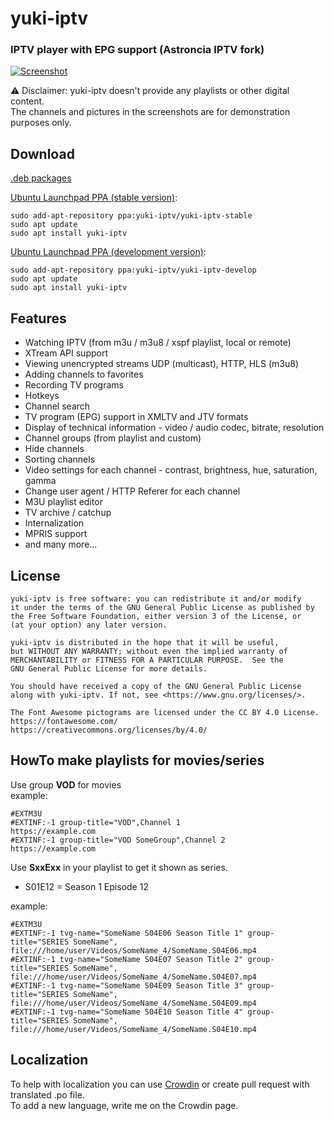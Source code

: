 # yuki-iptv
### IPTV player with EPG support (Astroncia IPTV fork)

[![Screenshot](https://gist.githubusercontent.com/yuki-chan-nya/c37f80c2cb00afbdbd98959186e1ab80/raw/d990f212d8e9a5170f800aafdfc82333f9264e31/yuki-iptv.png)](https://gist.githubusercontent.com/yuki-chan-nya/c37f80c2cb00afbdbd98959186e1ab80/raw/d990f212d8e9a5170f800aafdfc82333f9264e31/yuki-iptv.png)  
  
⚠️ Disclaimer: yuki-iptv doesn't provide any playlists or other digital content.  
The channels and pictures in the screenshots are for demonstration purposes only.  
  
## Download

[.deb packages](https://github.com/yuki-iptv/yuki-iptv/releases)  

[Ubuntu Launchpad PPA (stable version)](https://launchpad.net/~yuki-iptv/+archive/ubuntu/yuki-iptv-stable):  
```
sudo add-apt-repository ppa:yuki-iptv/yuki-iptv-stable
sudo apt update
sudo apt install yuki-iptv
```

[Ubuntu Launchpad PPA (development version)](https://launchpad.net/~yuki-iptv/+archive/ubuntu/yuki-iptv-develop):  
```
sudo add-apt-repository ppa:yuki-iptv/yuki-iptv-develop
sudo apt update
sudo apt install yuki-iptv
```

## Features

- Watching IPTV (from m3u / m3u8 / xspf playlist, local or remote)  
- XTream API support
- Viewing unencrypted streams UDP (multicast), HTTP, HLS (m3u8)  
- Adding channels to favorites  
- Recording TV programs  
- Hotkeys  
- Channel search  
- TV program (EPG) support in XMLTV and JTV formats  
- Display of technical information - video / audio codec, bitrate, resolution  
- Channel groups (from playlist and custom)  
- Hide channels  
- Sorting channels  
- Video settings for each channel - contrast, brightness, hue, saturation, gamma  
- Change user agent / HTTP Referer for each channel  
- M3U playlist editor  
- TV archive / catchup  
- Internalization  
- MPRIS support  
- and many more...  

## License

```monospace
yuki-iptv is free software: you can redistribute it and/or modify
it under the terms of the GNU General Public License as published by
the Free Software Foundation, either version 3 of the License, or
(at your option) any later version.

yuki-iptv is distributed in the hope that it will be useful,
but WITHOUT ANY WARRANTY; without even the implied warranty of
MERCHANTABILITY or FITNESS FOR A PARTICULAR PURPOSE.  See the
GNU General Public License for more details.

You should have received a copy of the GNU General Public License
along with yuki-iptv. If not, see <https://www.gnu.org/licenses/>.
```

```monospace
The Font Awesome pictograms are licensed under the CC BY 4.0 License.
https://fontawesome.com/
https://creativecommons.org/licenses/by/4.0/
```

## HowTo make playlists for movies/series
  
Use group **VOD** for movies  
example:  
  
```
#EXTM3U
#EXTINF:-1 group-title="VOD",Channel 1
https://example.com
#EXTINF:-1 group-title="VOD SomeGroup",Channel 2
https://example.com
```
  
Use **SxxExx** in your playlist to get it shown as series.  
  
- S01E12 = Season 1 Episode 12  
  
example:  
  
```
#EXTM3U
#EXTINF:-1 tvg-name="SomeName S04E06 Season Title 1" group-title="SERIES SomeName",
file:///home/user/Videos/SomeName_4/SomeName.S04E06.mp4
#EXTINF:-1 tvg-name="SomeName S04E07 Season Title 2" group-title="SERIES SomeName",
file:///home/user/Videos/SomeName_4/SomeName.S04E07.mp4
#EXTINF:-1 tvg-name="SomeName S04E09 Season Title 3" group-title="SERIES SomeName",
file:///home/user/Videos/SomeName_4/SomeName.S04E09.mp4
#EXTINF:-1 tvg-name="SomeName S04E10 Season Title 4" group-title="SERIES SomeName",
file:///home/user/Videos/SomeName_4/SomeName.S04E10.mp4
```

## Localization

To help with localization you can use [Crowdin](https://crowdin.com/project/yuki-iptv) or create pull request with translated .po file.  
To add a new language, write me on the Crowdin page.  
